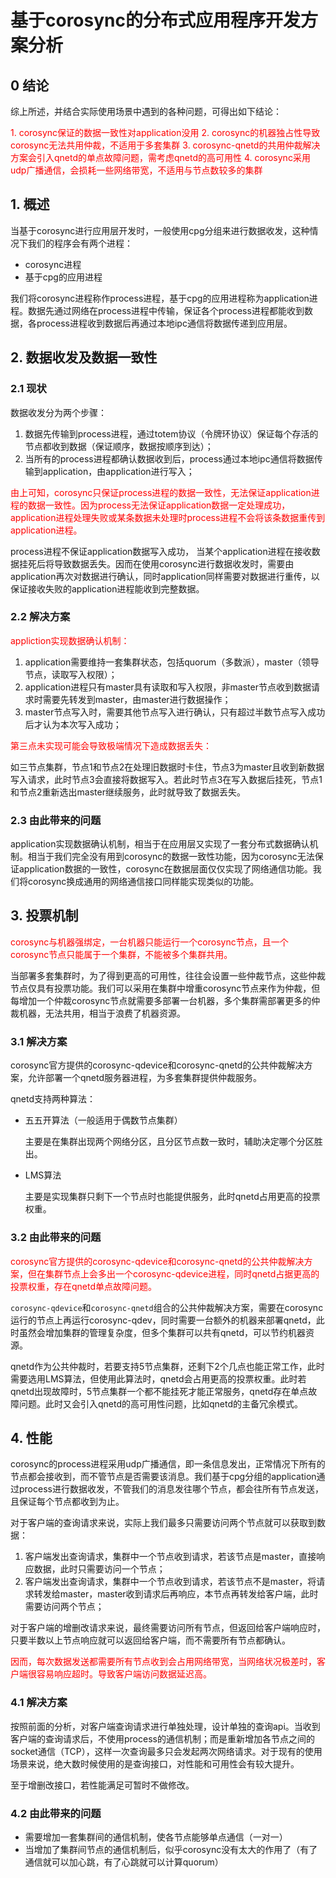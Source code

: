 # 基于corosync的分布式应用程序开发方案分析

## 0 结论

综上所述，并结合实际使用场景中遇到的各种问题，可得出如下结论：

<font color="red">1. corosync保证的数据一致性对application没用</font>
<font color="red">2. corosync的机器独占性导致corosync无法共用仲裁，不适用于多套集群</font>
<font color="red">3. corosync-qnetd的共用仲裁解决方案会引入qnetd的单点故障问题，需考虑qnetd的高可用性</font>
<font color="red">4. corosync采用udp广播通信，会损耗一些网络带宽，不适用与节点数较多的集群</font>

## 1. 概述

当基于corosync进行应用层开发时，一般使用cpg分组来进行数据收发，这种情况下我们的程序会有两个进程：

- corosync进程
- 基于cpg的应用进程

我们将corosync进程称作process进程，基于cpg的应用进程称为application进程。数据先通过网络在process进程中传输，保证各个process进程都能收到数据，各process进程收到数据后再通过本地ipc通信将数据传递到应用层。



## 2. 数据收发及数据一致性

### 2.1 现状

数据收发分为两个步骤：

1. 数据先传输到process进程，通过totem协议（令牌环协议）保证每个存活的节点都收到数据（保证顺序，数据按顺序到达）；
2. 当所有的process进程都确认数据收到后，process通过本地ipc通信将数据传输到application，由application进行写入；

<font color="red">由上可知，corosync只保证process进程的数据一致性，无法保证application进程的数据一致性。因为process无法保证application数据一定处理成功，application进程处理失败或某条数据未处理时process进程不会将该条数据重传到application进程。</font>

process进程不保证application数据写入成功， 当某个application进程在接收数据挂死后将导致数据丢失。因而在使用corosync进行数据收发时，需要由application再次对数据进行确认，同时application同样需要对数据进行重传，以保证接收失败的application进程能收到完整数据。

### 2.2 解决方案

<font color="red">appliction实现数据确认机制：</font>

1. application需要维持一套集群状态，包括quorum（多数派），master（领导节点，读取写入权限）；
2. application进程只有master具有读取和写入权限，非master节点收到数据请求时需要先转发到master，由master进行数据操作；
3. master节点写入时，需要其他节点写入进行确认，只有超过半数节点写入成功后才认为本次写入成功；

<font color="red">第三点未实现可能会导致极端情况下造成数据丢失：</font>

如三节点集群，节点1和节点2在处理旧数据时卡住，节点3为master且收到新数据写入请求，此时节点3会直接将数据写入。若此时节点3在写入数据后挂死，节点1和节点2重新选出master继续服务，此时就导致了数据丢失。

### 2.3 由此带来的问题

application实现数据确认机制，相当于在应用层又实现了一套分布式数据确认机制。相当于我们完全没有用到corosync的数据一致性功能，因为corosync无法保证application数据的一致性，corosync在数据层面仅仅实现了网络通信功能。我们将corosync换成通用的网络通信接口同样能实现类似的功能。



## 3. 投票机制

<font color="red">corosync与机器强绑定，一台机器只能运行一个corosync节点，且一个corosync节点只能属于一个集群，不能被多个集群共用。</font>

当部署多套集群时，为了得到更高的可用性，往往会设置一些仲裁节点，这些仲裁节点仅具有投票功能。我们可以采用在集群中增重corosync节点来作为仲裁，但每增加一个仲裁corosync节点就需要多部署一台机器，多个集群需部署更多的仲裁机器，无法共用，相当于浪费了机器资源。

### 3.1 解决方案

corosync官方提供的corosync-qdevice和corosync-qnetd的公共仲裁解决方案，允许部署一个qnetd服务器进程，为多套集群提供仲裁服务。

qnetd支持两种算法：

- 五五开算法（一般适用于偶数节点集群）

  主要是在集群出现两个网络分区，且分区节点数一致时，辅助决定哪个分区胜出。

- LMS算法

  主要是实现集群只剩下一个节点时也能提供服务，此时qnetd占用更高的投票权重。

### 3.2 由此带来的问题

<font color="red">corosync官方提供的corosync-qdevice和corosync-qnetd的公共仲裁解决方案，但在集群节点上会多出一个corosync-qdevice进程，同时qnetd占据更高的投票权重，存在qnetd单点故障问题。</font>

`corosync-qdevice`和`corosync-qnetd`组合的公共仲裁解决方案，需要在corosync运行的节点上再运行corosync-qdev，同时需要一台额外的机器来部署qnetd，此时虽然会增加集群的管理复杂度，但多个集群可以共有qnetd，可以节约机器资源。

qnetd作为公共仲裁时，若要支持5节点集群，还剩下2个几点也能正常工作，此时需要选用LMS算法，但使用此算法时，qnetd会占用更高的投票权重。此时若qnetd出现故障时，5节点集群一个都不能挂死才能正常服务，qnetd存在单点故障问题。此时又会引入qnetd的高可用性问题，比如qnetd的主备冗余模式。



## 4. 性能

corosync的process进程采用udp广播通信，即一条信息发出，正常情况下所有的节点都会接收到，而不管节点是否需要该消息。我们基于cpg分组的application通过process进行数据收发，不管我们的消息发往哪个节点，都会往所有节点发送，且保证每个节点都收到为止。

对于客户端的查询请求来说，实际上我们最多只需要访问两个节点就可以获取到数据：

1. 客户端发出查询请求，集群中一个节点收到请求，若该节点是master，直接响应数据，此时只需要访问一个节点；
2. 客户端发出查询请求，集群中一个节点收到请求，若该节点不是master，将请求转发给master，master收到请求后再响应，本节点再转发给客户端，此时需要访问两个节点；

对于客户端的增删改请求来说，最终需要访问所有节点，但返回给客户端响应时，只要半数以上节点响应就可以返回给客户端，而不需要所有节点都确认。

<font color="red">因而，每次数据发送都需要所有节点收到会占用网络带宽，当网络状况极差时，客户端很容易响应超时。导致客户端访问数据延迟高。</font>

### 4.1 解决方案

按照前面的分析，对客户端查询请求进行单独处理，设计单独的查询api。当收到客户端的查询请求后，不使用process的通信机制；而是重新增加各节点之间的socket通信（TCP），这样一次查询最多只会发起两次网络请求。对于现有的使用场景来说，绝大数时候使用的是查询接口，对性能和可用性会有较大提升。

至于增删改接口，若性能满足可暂时不做修改。

### 4.2 由此带来的问题

- 需要增加一套集群间的通信机制，使各节点能够单点通信（一对一）
- 当增加了集群间节点的通信机制后，似乎corosync没有太大的作用了（有了通信就可以加心跳，有了心跳就可以计算quorum）


